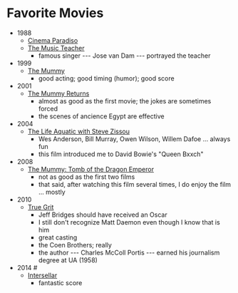 # Favorite Movies #

* 1988
    * [Cinema Paradiso](https://www.imdb.com/title/tt0095765/)
    * [The Music Teacher](https://www.imdb.com/title/tt0095606/?ref_=fn_al_tt_2)
        * famous singer --- Jose van Dam --- portrayed the teacher
* 1999
    * [The Mummy](https://www.imdb.com/title/tt0120616/?ref_=fn_al_tt_1)
        * good acting; good timing (humor); good score
* 2001
    * [The Mummy Returns](https://www.imdb.com/title/tt0209163/?ref_=nv_sr_srsg_0)
        * almost as good as the first movie; the jokes are sometimes forced
        * the scenes of ancience Egypt are effective
* 2004
    * [The Life Aquatic with Steve Zissou](https://www.imdb.com/title/tt0362270/?ref_=fn_al_tt_1)
        * Wes Anderson, Bill Murray, Owen Wilson, Willem Dafoe ... always fun
        * this film introduced me to David Bowie's "Queen Bxxch" 
* 2008
    * [The Mummy: Tomb of the Dragon Emperor](https://www.imdb.com/title/tt0859163/?ref_=nv_sr_srsg_0)
        * not as good as the first two films
        * that said, after watching this film several times, I do enjoy the film ... mostly
* 2010
    * [True Grit](https://www.imdb.com/title/tt1403865/?ref_=nv_sr_srsg_0)
        * Jeff Bridges should have received an Oscar
        * I still don't recognize Matt Daemon even though I know that is him 
        * great casting
        * the Coen Brothers; really
        * the author --- Charles McColl Portis --- earned his journalism degree at UA (1958)
* 2014 #
    * [Intersellar](https://www.imdb.com/title/tt0816692/)
        * fantastic score
